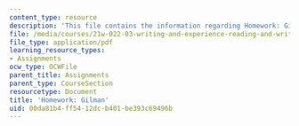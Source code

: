 ```yaml
---
content_type: resource
description: 'This file contains the information regarding Homework: Gilman.'
file: /media/courses/21w-022-03-writing-and-experience-reading-and-writing-autobiography-spring-2014/00da81b4ff5412dcb401be393c69496b_MIT21W_022_03S14_0501.pdf
file_type: application/pdf
learning_resource_types:
- Assignments
ocw_type: OCWFile
parent_title: Assignments
parent_type: CourseSection
resourcetype: Document
title: 'Homework: Gilman'
uid: 00da81b4-ff54-12dc-b401-be393c69496b
---
```


